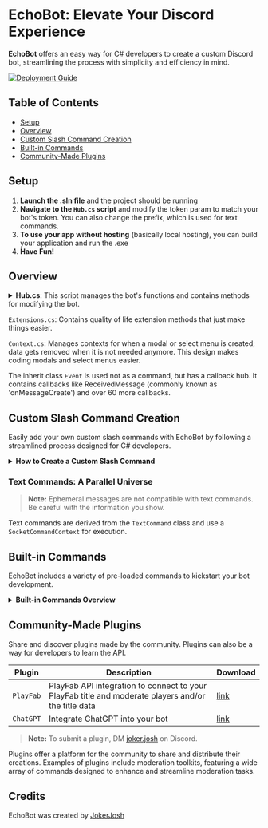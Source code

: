 # EchoBot: Elevate Your Discord Experience

**EchoBot** offers an easy way for C# developers to create a custom Discord bot, streamlining the process with simplicity and efficiency in mind.

[![Deployment Guide](https://img.shields.io/badge/Deployment-Guide-blue.svg)](https://discordnet.dev/guides/deployment/deployment.html)

## Table of Contents
- [Setup](#setup)
- [Overview](#overview)
- [Custom Slash Command Creation](#custom-slash-command-creation)
- [Built-in Commands](#built-in-commands)
- [Community-Made Plugins](#community-made-plugins)

## Setup
1. **Launch the .sln file** and the project should be running
2. **Navigate to the `Hub.cs` script** and modify the token param to match your bot's token. You can also change the prefix, which is used for text commands.
3. **To use your app without hosting** (basically local hosting), you can build your application and run the .exe
4. **Have Fun!**

## Overview

<details>
<summary><b>Hub.cs</b>: This script manages the bot's functions and contains methods for modifying the bot.</summary>

- `Hub.client`
- `Hub.SetActivity(<name> <type> <flags> <details>)`
- `Hub.SetCustomStatus(<status>)`
- `Hub.SetGameStatus(<status> <streamUrl> <activity>)`
- `Hub.Logout()`
</details>

`Extensions.cs`: Contains quality of life extension methods that just make things easier.

`Context.cs`: Manages contexts for when a modal or select menu is created; data gets removed when it is not needed anymore. This design makes coding modals and select menus easier.

The inherit class `Event` is used not as a command, but has a callback hub. It contains callbacks like ReceivedMessage (commonly known as 'onMessageCreate') and over 60 more callbacks.

## Custom Slash Command Creation

Easily add your own custom slash commands with EchoBot by following a streamlined process designed for C# developers.

<details>
<summary><b>How to Create a Custom Slash Command</b></summary>
<p>

> **Tip:** This tutorial is concise. For a deeper understanding, explore the built-in example commands.

### Step 1: Script Creation

Begin with a script named 'Example' using this template:

```cs
using Discord;
using Discord.Commands;
using Discord.WebSocket;

public class Example : SlashCommand
{
    public Example() { }
    public override void HandleExecute(SocketSlashCommand command) { }
}
```

### Step 2: Command Definition

Define your command with a unique name and description:

```cs
public class Example : SlashCommand
{
    public Example()
    {
        command.Name = "example";
        command.Description = "This is an example command";
    }
    public override void HandleExecute(SocketSlashCommand command) { }
}
```

### Step 3: Command Reply

Craft a reply to execute upon command invocation:

```cs
public class Example : SlashCommand
{
    public Example()
    {
        command.Name = "example";
        command.Description = "This is an example command";
    }
    public override void HandleExecute(SocketSlashCommand command)
    {
        Reply("You executed the example command!");
    }
}
```

</p>
</details>

### Text Commands: A Parallel Universe

> **Note:** Ephemeral messages are not compatible with text commands. Be careful with the information you show.

Text commands are derived from the `TextCommand` class and use a `SocketCommandContext` for execution.

## Built-in Commands

EchoBot includes a variety of pre-loaded commands to kickstart your bot development.

<details>
<summary><b>Built-in Commands Overview</b></summary>
<p>

EchoBot facilitates command setup and customization with built-in options.

### Slash Commands

| Command            | Description                             | Usage                                        |
|--------------------|-----------------------------------------|----------------------------------------------|
| `Ban`              | Bans a specified user from the guild    | `/ban <user> <reason> <keep_messages>`       |
| `ModalExample`     | Demonstrates a Modal and its usage      | `/modal-example`                             |
| `SelectMenuExample`| Shows a SelectMenu and its usage        | `/select-menu-example`                       |
| `Echo`             | Sends a message as the bot              | `/echo`                                      |

### Text Commands

Text commands use a configurable prefix, demonstrated here as `?`.

| Command           | Description                                                      | Usage                                                                              |
|-------------------|------------------------------------------------------------------|------------------------------------------------------------------------------------|
| `Avatar`          | Displays the user's profile picture                              | `?avatar` <br> `?avatar <user>`                                                    |
| `GuildInfo`       | Shows information about the guild                                | `?guild-info`                                                                      |
| `Lockdown`        | Locks down all or specified channels accessible to everyone      | `?lockdown` <br> `?lockdown <channel>` <br> `?lockdown end`                        |
| `MentionExample`  | Demonstrates working with mentions in a text command             | `?mention` <br> `?mention <user>` <br> `?mention <role>` <br> `?mention <channel>` |
| `Ping`            | Determines the bot's ping/latency                                | `?ping`                                                                            |
| `User`            | Provides information on a user                                   | `?user` <br> `?user <user>`                                                        |

Commands with `< >` are placeholders for user-specific input.

</p>
</details>

## Community-Made Plugins

Share and discover plugins made by the community. Plugins can also be a way for developers to learn the API.

| Plugin        | Description                                                      | Download                                                                              | 
|---------------|------------------------------------------------------------------|---------------------------------------------------------------------------------------|
| `PlayFab`     | PlayFab API integration to connect to your PlayFab title and moderate players and/or the title data | [link](https://github.com/JokerJosh1234/EchoBot-PlayFab)  |
| `ChatGPT`     | Integrate ChatGPT into your bot                                  | [link](https://github.com/JokerJosh1234/EchoBot-ChatGPT)   |

> **Note:** To submit a plugin, DM [joker.josh](https://discord.com/users/791550177780563998) on Discord.

Plugins offer a platform for the community to share and distribute their creations. Examples of plugins include moderation toolkits, featuring a wide array of commands designed to enhance and streamline moderation tasks.

## Credits

EchoBot was created by [JokerJosh](https://discord.com/users/791550177780563998)
